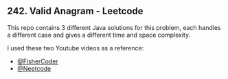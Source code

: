 ## 242. Valid Anagram - Leetcode

This repo contains 3 different Java solutions for this problem, each handles a different case and gives a different time and space complexity.

I used these two Youtube videos as a reference:
- [@FisherCoder](https://www.youtube.com/watch?v=7U3dMXiQBrU)
- [@Neetcode](https://www.youtube.com/watch?v=9UtInBqnCgA)

